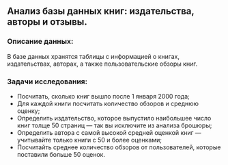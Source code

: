 ## Анализ базы данных книг: издательства, авторы и отзывы.
### Описание данных: 
В базе данных хранятся таблицы с информацией о книгах, издательствах, авторах, а также пользовательские обзоры книг. 

### Задачи исследования:
* Посчитать, сколько книг вышло после 1 января 2000 года;
* Для каждой книги посчитать количество обзоров и среднюю оценку;
* Определить издательство, которое выпустило наибольшее число книг толще 50 страниц — так вы исключите из анализа брошюры;
* Определить автора с самой высокой средней оценкой книг — учитывайте только книги с 50 и более оценками;
* Посчитайть среднее количество обзоров от пользователей, которые поставили больше 50 оценок.
